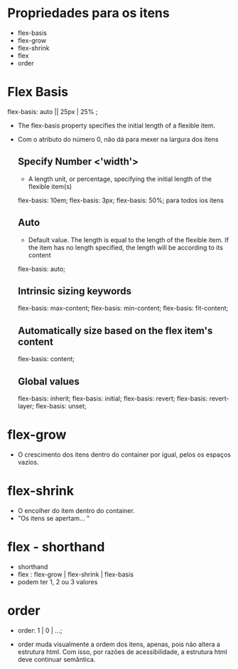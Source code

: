 # Propriedades para os itens

- flex-basis
- flex-grow
- flex-shrink
- flex
- order

# Flex Basis

flex-basis: auto || 25px | 25% ; 
- The flex-basis property specifies the initial length of a flexible item.
- Com o atributo do número 0, não dá para mexer na largura dos itens

    ## Specify Number <'width'>
    - A length unit, or percentage, specifying the initial length of the flexible item(s)

    flex-basis: 10em;
    flex-basis: 3px;
    flex-basis: 50%; para todos ios itens 

    ## Auto
    - Default value. The length is equal to the length of the flexible item. If the item has no length specified, the length will be according to its content

    flex-basis: auto;

    ## Intrinsic sizing keywords
    flex-basis: max-content;
    flex-basis: min-content;
    flex-basis: fit-content;

    ## Automatically size based on the flex item's content
    flex-basis: content;

    ## Global values
    flex-basis: inherit;
    flex-basis: initial;
    flex-basis: revert;
    flex-basis: revert-layer;
    flex-basis: unset;

# flex-grow

- O crescimento dos itens dentro do container por igual, pelos os espaços vazios.

# flex-shrink

- O encolher do item dentro do container.
- "Os itens se apertam... "

# flex - shorthand
- shorthand
- flex : flex-grow | flex-shrink | flex-basis
- podem ter 1, 2 ou 3 valores

# order

-  order: 1 | 0 | ...;

- order muda visualmente a ordem dos itens, apenas, pois não altera a estrutura html. Com isso, por razões de acessibilidade, a estrutura html deve continuar semântica.